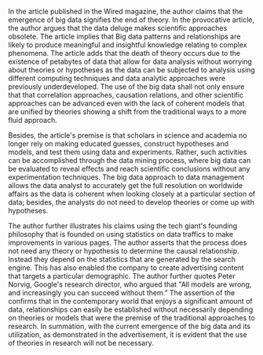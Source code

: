  In the article published in the Wired magazine, the author claims that the emergence of big data signifies the end of theory. In the provocative article, the author argues that the data deluge makes scientific approaches obsolete. The article implies that Big data patterns and relationships are likely to produce meaningful and insightful knowledge relating to complex phenomena. The article adds that the death of theory occurs due to the existence of petabytes of data that allow for data analysis without worrying about theories or hypotheses as the data can be subjected to analysis using different computing techniques and data analytic approaches were previously underdeveloped. The use of the big data shall not only ensure that that correlation approaches, causation relations, and other scientific approaches can be advanced even with the lack of coherent models that are unified by theories showing a shift from the traditional ways to a more fluid approach.

  Besides, the article's premise is that scholars in science and academia no longer rely on making educated guesses, construct hypotheses and models, and test them using data and experiments. Rather, such activities can be accomplished through the data mining process, where big data can be evaluated to reveal effects and reach scientific conclusions without any experimentation techniques. The big data approach to data management allows the data analyst to accurately get the full resolution on worldwide affairs as the data is coherent when looking closely at a particular section of data; besides, the analysts do not need to develop theories or come up with hypotheses.
  
  The author further illustrates his claims using the tech giant's founding philosophy that is founded on using statistics on data traffics to make improvements in various pages. The author asserts that the process does not need any theory or hypothesis to determine the causal relationship. Instead they depend on the statistics that are generated by the search engine. This has also enabled the company to create advertising content that targets a particular demographic. The author further quotes Peter Norvig, Google's research director, who argued that "All models are wrong, and increasingly you can succeed without them.” The assertion of the confirms that in the contemporary world that enjoys a significant amount of data, relationships can easily be established without necessarily depending on theories or models that were the premise of the traditional approaches to research. In summation, with the current emergence of the big data and its utilization, as demonstrated in the advertisement, it is evident that the use of theories in research will not be necessary.
